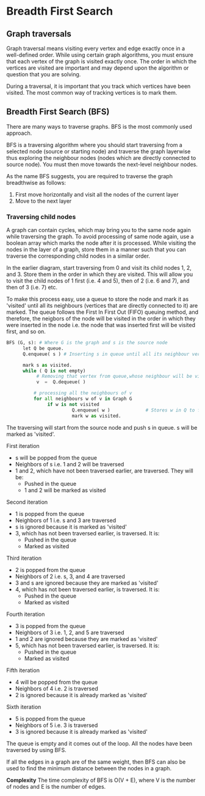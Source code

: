 # Breadth First Search

## Graph traversals

Graph traversal means visiting every vertex and edge exactly once in a well-defined order. While using certain graph algorithms, you must ensure that each vertex of the graph is visited exactly once. The order in which the vertices are visited are important and may depend upon the algorithm or question that you are solving.

During a traversal, it is important that you track which vertices have been visited. The most common way of tracking vertices is to mark them.

## Breadth First Search (BFS)

There are many ways to traverse graphs. BFS is the most commonly used approach.

BFS is a traversing algorithm where you should start traversing from a selected node (source or starting node) and traverse the graph layerwise thus exploring the neighbour nodes (nodes which are directly connected to source node). You must then move towards the next-level neighbour nodes.

As the name BFS suggests, you are required to traverse the graph breadthwise as follows:

1. First move horizontally and visit all the nodes of the current layer
2. Move to the next layer

### Traversing child nodes

A graph can contain cycles, which may bring you to the same node again while traversing the graph. To avoid processing of same node again, use a boolean array which marks the node after it is processed. While visiting the nodes in the layer of a graph, store them in a manner such that you can traverse the corresponding child nodes in a similar order.

In the earlier diagram, start traversing from 0 and visit its child nodes 1, 2, and 3. Store them in the order in which they are visited. This will allow you to visit the child nodes of 1 first (i.e. 4 and 5), then of 2 (i.e. 6 and 7), and then of 3 (i.e. 7) etc.

To make this process easy, use a queue to store the node and mark it as 'visited' until all its neighbours (vertices that are directly connected to it) are marked. The queue follows the First In First Out (FIFO) queuing method, and therefore, the neigbors of the node will be visited in the order in which they were inserted in the node i.e. the node that was inserted first will be visited first, and so on.

```python
BFS (G, s): # Where G is the graph and s is the source node
      let Q be queue.
      Q.enqueue( s ) # Inserting s in queue until all its neighbour vertices are marked.

      mark s as visited.
      while ( Q is not empty)
           # Removing that vertex from queue,whose neighbour will be visited now
           v  =  Q.dequeue( )

          # processing all the neighbours of v
          for all neighbours w of v in Graph G
               if w is not visited
                        Q.enqueue( w )             # Stores w in Q to further visit its neighbour
                        mark w as visited.
```

The traversing will start from the source node and push s in queue. s will be marked as 'visited'.

First iteration

- s will be popped from the queue
- Neighbors of s i.e. 1 and 2 will be traversed
- 1 and 2, which have not been traversed earlier, are traversed. They will be:
  - Pushed in the queue
  - 1 and 2 will be marked as visited

Second iteration

- 1 is popped from the queue
- Neighbors of 1 i.e. s and 3 are traversed
- s is ignored because it is marked as 'visited'
- 3, which has not been traversed earlier, is traversed. It is:
  - Pushed in the queue
  - Marked as visited

Third iteration

- 2 is popped from the queue
- Neighbors of 2 i.e. s, 3, and 4 are traversed
- 3 and s are ignored because they are marked as 'visited'
- 4, which has not been traversed earlier, is traversed. It is:
  - Pushed in the queue
  - Marked as visited

Fourth iteration

- 3 is popped from the queue
- Neighbors of 3 i.e. 1, 2, and 5 are traversed
- 1 and 2 are ignored because they are marked as 'visited'
- 5, which has not been traversed earlier, is traversed. It is:
  - Pushed in the queue
  - Marked as visited

Fifth iteration

- 4 will be popped from the queue
- Neighbors of 4 i.e. 2 is traversed
- 2 is ignored because it is already marked as 'visited'

Sixth iteration

- 5 is popped from the queue
- Neighbors of 5 i.e. 3 is traversed
- 3 is ignored because it is already marked as 'visited'

The queue is empty and it comes out of the loop. All the nodes have been traversed by using BFS.

If all the edges in a graph are of the same weight, then BFS can also be used to find the minimum distance between the nodes in a graph.

**Complexity** The time complexity of BFS is O(V + E), where V is the number of nodes and E is the number of edges.
